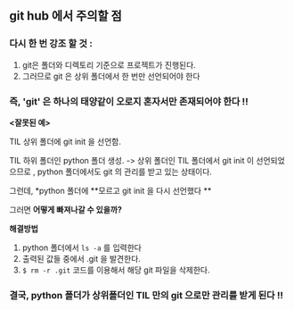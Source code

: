 ## git hub 에서 주의할 점 

### 다시 한 번 강조 할 것 :

1. git은 폴더와 디렉토리 기준으로 프로젝트가 진행된다.
2. 그러므로 git 은 상위 폴더에서 한 번만 선언되어야 한다

### 즉, **'git'** 은 하나의 태양같이 오로지 혼자서만 존재되어야 한다 !! 



**<잘못된 예>** 

TIL 상위 폴더에 git init 을 선언함.

TIL 하위 폴더인 python 폴더 생성. -> 상위 폴더인 TIL 폴더에서 git init 이 선언되었으므로 , python 폴더에서도 git 의 관리를 받고 있는 상태이다.

그런데, *python 폴더에 **모르고 git init 을 다시 선언했다 ** 

 그러면 **어떻게 빠져나갈 수 있을까?**

**해결방법** 

1. python 폴더에서 `ls -a` 를 입력한다
2. 출력된 값들 중에서 .git 을 발견한다.
3. `$ rm -r .git` 코드를 이용해서 해당 git 파일을 삭제한다.

### 결국, python 폴더가 상위폴더인 TIL 만의 git 으로만 관리를 받게 된다 !!

